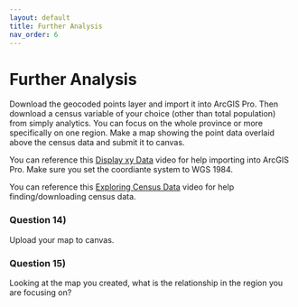 ```yaml
---
layout: default
title: Further Analysis
nav_order: 6
---
```


# Further Analysis

Download the geocoded points layer and import it into ArcGIS Pro.  Then download a census variable of your choice (other than total population) from simply analytics.  You can focus on the whole province or more specifically on one region.  Make a map showing the point data overlaid above the census data and submit it to canvas.


You can reference this [Display xy Data](https://www.youtube.com/watch?v=uGLwn7CbRtk) video for help importing into ArcGIS Pro.  Make sure you set the coordiante system to WGS 1984.

You can reference this [Exploring Census Data](https://www.youtube.com/watch?v=q9deup5Gq94) video for help finding/downloading census data.


### Question 14)

Upload your map to canvas.


### Question 15)

Looking at the map you created, what is the relationship in the region you are focusing on?